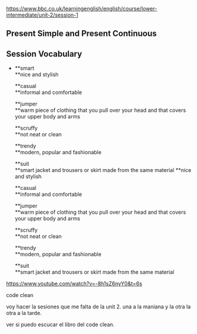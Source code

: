 https://www.bbc.co.uk/learningenglish/english/course/lower-intermediate/unit-2/session-1

## Present Simple and Present Continuous
## Session Vocabulary

- **smart  
    **nice and stylish
    
    **casual  
    **informal and comfortable
    
    **jumper  
    **warm piece of clothing that you pull over your head and that covers your upper body and arms
    
    **scruffy  
    **not neat or clean
    
    **trendy  
    **modern, popular and fashionable
    
    **suit  
    **smart jacket and trousers or skirt made from the same material
    **nice and stylish
    
    **casual  
    **informal and comfortable
    
    **jumper  
    **warm piece of clothing that you pull over your head and that covers your upper body and arms
    
    **scruffy  
    **not neat or clean
    
    **trendy  
    **modern, popular and fashionable
    
    **suit  
    **smart jacket and trousers or skirt made from the same material




https://www.youtube.com/watch?v=-8h1sZ6nyY0&t=6s

code clean

voy hacer la sesiones que me falta de la unit 2.
una a la maniana y la otra la otra a la tarde.

ver si puedo escucar el libro del code clean.



